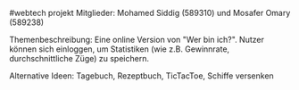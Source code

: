 #webtech projekt
Mitglieder: Mohamed Siddig (589310) und Mosafer Omary (589238)

Themenbeschreibung:
Eine online Version von "Wer bin ich?". Nutzer können sich einloggen, um Statistiken (wie z.B. Gewinnrate, durchschnittliche Züge) zu speichern.

Alternative Ideen: Tagebuch, Rezeptbuch, TicTacToe, Schiffe versenken